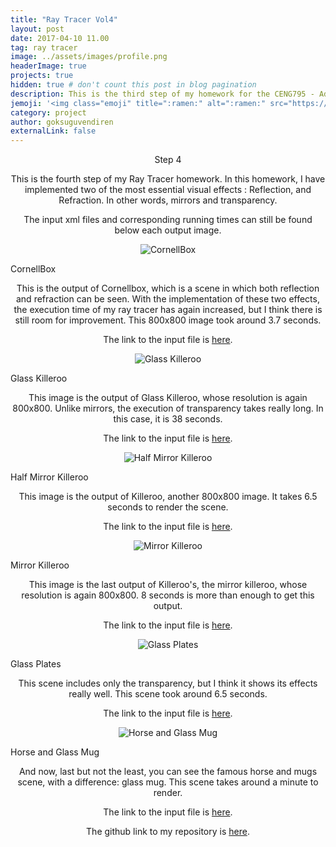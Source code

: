 ```yaml
---
title: "Ray Tracer Vol4"
layout: post
date: 2017-04-10 11.00
tag: ray tracer
image: ../assets/images/profile.png
headerImage: true
projects: true
hidden: true # don't count this post in blog pagination
description: This is the third step of my homework for the CENG795 - Advanced Ray Tracing course.
jemoji: '<img class="emoji" title=":ramen:" alt=":ramen:" src="https://assets.github.com/images/icons/emoji/unicode/1f320.png" height="20" width="20" align="absmiddle">'
category: project
author: goksuguvendiren
externalLink: false
---
```

<center> Step 4 </center>
<center>
<p>
This is the fourth step of my Ray Tracer homework. In this homework, I have implemented two of the most 
essential visual effects : Reflection, and Refraction. In other words, mirrors and transparency.
</p>

<p>
The input xml files and corresponding running times can still be found below each output image.
</p>

</center>

<p align="center">
  <img src="../assets/images/cornellbox_glass.png" alt="CornellBox"/>
  <figcaption>CornellBox</figcaption>
</p>
<center>

<p>
This is the output of Cornellbox, which is a scene in which both reflection and refraction can be seen. With
the implementation of these two effects, the execution time of my ray tracer has again increased, but I think 
there is still room for improvement. This 800x800 image took around 3.7 seconds.

The link to the input file is 
<a href="https://github.com/goksuguvendiren/AdvancedRayTracing/blob/master/hw4_inputs/cornellbox_glass.xml">here</a>.
</p>
</center>

<p align="center">
  <img src="../assets/images/killeroo_glass.png" alt="Glass Killeroo"/>
  <figcaption>Glass Killeroo</figcaption>
</p>

<center>
<p>
This image is the output of Glass Killeroo, whose resolution is again 800x800. Unlike mirrors, the execution of 
transparency takes really long. In this case, it is 38 seconds.

The link to the input file is 
<a href="https://github.com/goksuguvendiren/AdvancedRayTracing/blob/master/hw4_inputs/killeroo_glass.xml">here</a>.
</p>
</center>


<p align="center">
  <img src="../assets/images/killeroo_half_mirror.png" alt="Half Mirror Killeroo"/>
  <figcaption>Half Mirror Killeroo</figcaption>
</p>

<center>
<p>
This image is the output of Killeroo, another 800x800 image. It takes 6.5 seconds to render the scene.

The link to the input file is 
<a href="https://github.com/goksuguvendiren/AdvancedRayTracing/blob/master/hw4_inputs/killeroo_half_mirror.xml">here</a>.
</p>
</center>


<p align="center">
  <img src="../assets/images/killeroo_mirror.png" alt="Mirror Killeroo"/>
  <figcaption>Mirror Killeroo</figcaption>
</p>

<center>
<p>
This image is the last output of Killeroo's, the mirror killeroo, whose resolution is again 800x800. 8 seconds
is more than enough to get this output.

The link to the input file is 
<a href="https://github.com/goksuguvendiren/AdvancedRayTracing/blob/master/hw4_inputs/killeroo_mirror.xml">here</a>.
</p>
</center>


<p align="center">
  <img src="../assets/images/glass_plates.png" alt="Glass Plates"/>
  <figcaption>Glass Plates</figcaption>
</p>

<center>
<p>
This scene includes only the transparency, but I think it shows its effects really well. This scene took around
6.5 seconds.

The link to the input file is 
<a href="https://github.com/goksuguvendiren/AdvancedRayTracing/blob/master/hw4_inputs/glass_plates.xml">here</a>.
</p>
</center>


<p align="center">
  <img src="../assets/images/horse_and_glass_mug.png" alt="Horse and Glass Mug"/>
  <figcaption>Horse and Glass Mug</figcaption>
</p>

<center>
<p>
And now, last but not the least, you can see the famous horse and mugs scene, with a difference: glass mug. 
This scene takes around a minute to render.


The link to the input file is 
<a href="https://github.com/goksuguvendiren/AdvancedRayTracing/blob/master/hw4_inputs/horse_and_glass_mug.xml">here</a>.
</p>
</center>


<center>
<p>
The github link to my repository is <a href="https://github.com/goksuguvendiren/AdvancedRayTracing">here</a>.
</p>

</center>

